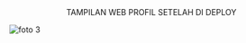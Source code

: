 <div align="center">
  TAMPILAN WEB PROFIL SETELAH DI DEPLOY
</div>

![foto 3](https://github.com/user-attachments/assets/d9c17ec0-191e-499a-88e6-2d1cf48b75e4)

